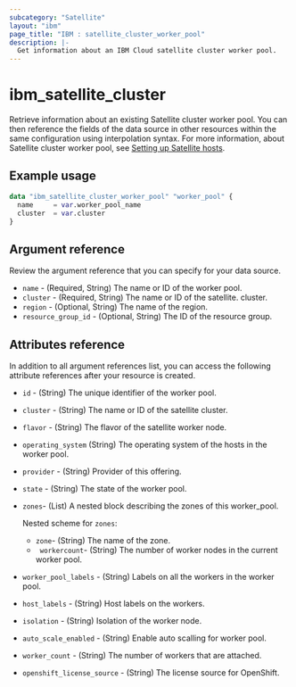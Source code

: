 ```yaml
---
subcategory: "Satellite"
layout: "ibm"
page_title: "IBM : satellite_cluster_worker_pool"
description: |-
  Get information about an IBM Cloud satellite cluster worker pool.
---
```


# ibm_satellite_cluster

Retrieve information about an existing Satellite cluster worker pool. You can then reference the fields of the data source in other resources within the same configuration using interpolation syntax. For more information, about Satellite cluster worker pool, see [Setting up Satellite hosts](https://cloud.ibm.com/docs/satellite?topic=satellite-hosts).

## Example usage

```terraform
data "ibm_satellite_cluster_worker_pool" "worker_pool" {
  name     = var.worker_pool_name
  cluster  = var.cluster
}
```

## Argument reference

Review the argument reference that you can specify for your data source.

- `name` - (Required, String) The name or ID of the worker pool.
- `cluster` - (Required, String) The name or ID of the satellite.
cluster.
- `region` - (Optional, String) The name of the region.
- `resource_group_id` - (Optional, String) The ID of the resource group.

## Attributes reference

In addition to all argument references list, you can access the following attribute references after your resource is created.

- `id`  - (String) The unique identifier of the worker pool.
- `cluster`  - (String) The name or ID of the satellite cluster.
- `flavor`  - (String) The flavor of the satellite worker node.
- `operating_system` (String) The operating system of the hosts in the worker pool.
- `provider`  - (String) Provider of this offering.
- `state`  - (String) The state of the worker pool.
- `zones`- (List) A nested block describing the zones of this worker_pool. 

  Nested scheme for `zones`:
    - `zone`- (String) The name of the zone.
    - ` workercount`- (String) The number of worker nodes in the current worker pool.
- `worker_pool_labels` -  (String) Labels on all the workers in the worker pool.
- `host_labels`  - (String) Host labels on the workers.
- `isolation`  - (String) Isolation of the worker node.
- `auto_scale_enabled`  - (String) Enable auto scalling for worker pool.
- `worker_count` - (String) The number of workers that are attached.
- `openshift_license_source` - (String) The license source for OpenShift.
